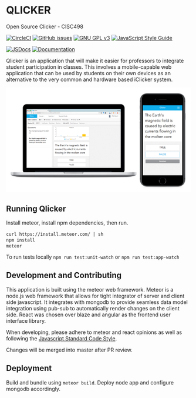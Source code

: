 # QLICKER
Open Source Clicker - CISC498

[![CircleCI](https://circleci.com/gh/qlicker/qlicker.svg?style=shield&circle-token=add100d7632954b295a5010c4d904e5b7801d8f5)](https://circleci.com/gh/qlicker/qlicker)
[![GitHub issues](https://img.shields.io/github/issues/qlicker/qlicker.svg)](https://github.com/qlicker/qlicker/issues)
[![GNU GPL v3](https://img.shields.io/badge/license-GNU%20GPL%20v3-blue.svg)](https://www.gnu.org/licenses/gpl-3.0.en.html)
[![JavaScript Style Guide](https://img.shields.io/badge/code%20style-standard-brightgreen.svg)](http://standardjs.com/)

[![JSDocs](https://img.shields.io/badge/Documentation-JSDocs-green.svg)](https://rawgit.com/qlicker/qlicker/master/docs/.jsdocs/index.html)
[![Documentation](https://img.shields.io/badge/Documentation-User%20Manual-green.svg)](https://github.com/qlicker/qlicker/tree/master/docs)



Qlicker is an application that will make it easier for professors to integrate student participation in classes. This involves a mobile-capable web application that can be used by students on their own devices as an alternative to the very common and hardware based iClicker system.

![overview](docs/images/overview.png)

## Running Qlicker

Install meteor, install npm dependencies, then run.

```
curl https://install.meteor.com/ | sh 
npm install
meteor
```

To run tests locally
`npm run test:unit-watch` or `npm run test:app-watch`

## Development and Contributing

This application is built using the meteor web framework. Meteor is a node.js web framework that allows for tight integrator of server and client side javascript. It integrates with mongodb to provide seamless data model integration using pub-sub to automatically render changes on the client side. React was chosen over blaze and angular as the frontend user interface library. 

When developing, please adhere to meteor and react opinions as well as following the [Javascript Standard Code Style](http://standardjs.com). 

Changes will be merged into master after PR review.

## Deployment

Build and bundle using `meteor build`. Deploy node app and configure mongodb accordingly.






